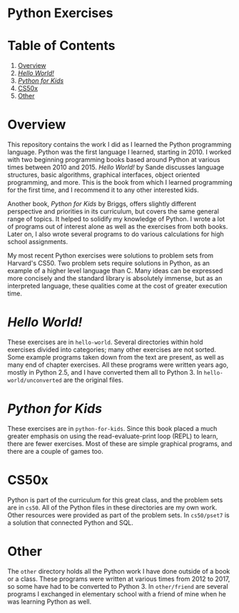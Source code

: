 

<a id="orgba1faec"></a>

# Python Exercises


# Table of Contents

1.  [Overview](#org33fd691)
2.  [*Hello World!*](#orge1e6694)
3.  [*Python for Kids*](#org4b27cad)
4.  [CS50x](#orgd8618da)
5.  [Other](#orgd9689bf)


<a id="org33fd691"></a>

# Overview

This repository contains the work I did as I learned the Python
programming language. Python was the first language I learned,
starting in 2010. I worked with two beginning programming books based
around Python at various times between 2010 and 2015. *Hello World!*
by Sande discusses language structures, basic algorithms, graphical
interfaces, object oriented programming, and more. This is the book
from which I learned programming for the first time, and I recommend
it to any other interested kids.

Another book, *Python for Kids* by Briggs, offers slightly different
perspective and priorities in its curriculum, but covers the same
general range of topics. It helped to solidify my knowledge of
Python. I wrote a lot of programs out of interest alone as well as the
exercises from both books. Later on, I also wrote several programs to
do various calculations for high school assignments.

My most recent Python exercises were solutions to problem sets from
Harvard's CS50. Two problem sets require solutions in Python, as an
example of a higher level language than C. Many ideas can be expressed
more concisely and the standard library is absolutely immense, but as
an interpreted language, these qualities come at the cost of greater
execution time.


<a id="orge1e6694"></a>

# *Hello World!*

These exercises are in `hello-world`. Several directories within hold
exercises divided into categories; many other exercises are not
sorted. Some example programs taken down from the text are present, as
well as many end of chapter exercises. All these programs were written
years ago, mostly in Python 2.5, and I have converted them all to
Python 3. In `hello-world/unconverted` are the original files.


<a id="org4b27cad"></a>

# *Python for Kids*

These exercises are in `python-for-kids`. Since this book placed a
much greater emphasis on using the read-evaluate-print loop (REPL) to
learn, there are fewer exercises. Most of these are simple graphical
programs, and there are a couple of games too.


<a id="orgd8618da"></a>

# CS50x

Python is part of the curriculum for this great class, and the problem
sets are in `cs50`. All of the Python files in these directories are
my own work. Other resources were provided as part of the problem
sets. In `cs50/pset7` is a solution that connected Python and SQL.


<a id="orgd9689bf"></a>

# Other

The `other` directory holds all the Python work I have done outside of
a book or a class. These programs were written at various times from
2012 to 2017, so some have had to be converted to Python 3. In
`other/friend` are several programs I exchanged in elementary school
with a friend of mine when he was learning Python as well.

